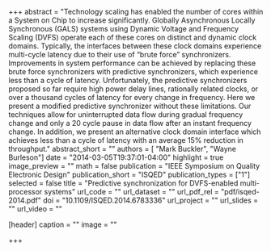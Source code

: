 +++
abstract = "Technology scaling has enabled the number of cores within a System on Chip to increase significantly. Globally Asynchronous Locally Synchronous (GALS) systems using Dynamic Voltage and Frequency Scaling (DVFS) operate each of these cores on distinct and dynamic clock domains. Typically, the interfaces between these clock domains experience multi-cycle latency due to their use of “brute force” synchronizers. Improvements in system performance can be achieved by replacing these brute force synchronizers with predictive synchronizers, which experience less than a cycle of latency. Unfortunately, the predictive synchronizers proposed so far require high power delay lines, rationally related clocks, or over a thousand cycles of latency for every change in frequency. Here we present a modified predictive synchronizer without these limitations. Our techniques allow for uninterrupted data flow during gradual frequency change and only a 20 cycle pause in data flow after an instant frequency change. In addition, we present an alternative clock domain interface which achieves less than a cycle of latency with an average 15% reduction in throughput."
abstract_short = ""
authors = [
	"Mark Buckler",
  "Wayne Burleson"]
date = "2014-03-05T19:37:01-04:00"
highlight = true
image_preview = ""
math = false
publication = "IEEE Symposium on Quality Electronic Design"
publication_short = "ISQED"
publication_types = ["1"]
selected = false
title = "Predictive synchronization for DVFS-enabled multi-processor systems"
url_code = ""
url_dataset = ""
url_pdf_rel = "pdf/isqed-2014.pdf"
doi = "10.1109/ISQED.2014.6783336"
url_project = ""
url_slides = ""
url_video = ""

[header]
  caption = ""
  image = ""

+++

